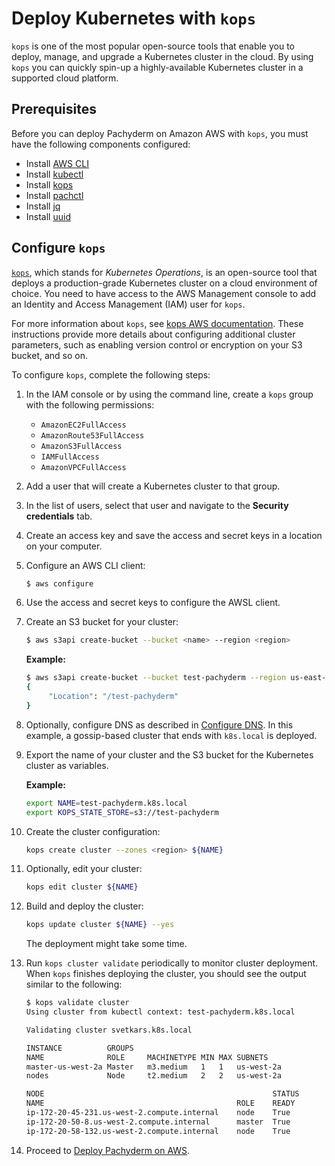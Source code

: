 # Deploy Kubernetes with `kops`

`kops` is one of the most popular open-source tools that enable you to deploy,
manage, and upgrade a Kubernetes cluster in the cloud. By using `kops` you can
quickly spin-up a highly-available Kubernetes cluster in a supported cloud
platform.

## Prerequisites

Before you can deploy Pachyderm on Amazon AWS with `kops`, you must have the
following components configured:

-   Install [AWS CLI](https://aws.amazon.com/cli/)
-   Install [kubectl](https://kubernetes.io/docs/user-guide/prereqs/)
-   Install
    [kops](https://github.com/kubernetes/kops/blob/master/docs/install.md)
-   Install
    [pachctl](../../../../getting_started/local_installation/#install-pachctl)
-   Install [jq](https://stedolan.github.io/jq/download/)
-   Install [uuid](http://man7.org/linux/man-pages/man1/uuidgen.1.html)

## Configure `kops`

[`kops`](https://github.com/kubernetes/kops/), which stands for _Kubernetes
Operations_, is an open-source tool that deploys a production-grade Kubernetes
cluster on a cloud environment of choice. You need to have access to the AWS
Management console to add an Identity and Access Management (IAM) user for
`kops`.

For more information about `kops`, see
[kops AWS documentation](https://github.com/kubernetes/kops/blob/master/docs/aws.md).
These instructions provide more details about configuring additional cluster
parameters, such as enabling version control or encryption on your S3 bucket,
and so on.

To configure `kops`, complete the following steps:

1. In the IAM console or by using the command line, create a `kops` group with
   the following permissions:

    - `AmazonEC2FullAccess`
    - `AmazonRoute53FullAccess`
    - `AmazonS3FullAccess`
    - `IAMFullAccess`
    - `AmazonVPCFullAccess`

1. Add a user that will create a Kubernetes cluster to that group.
1. In the list of users, select that user and navigate to the **Security
   credentials** tab.
1. Create an access key and save the access and secret keys in a location on
   your computer.
1. Configure an AWS CLI client:

    ```bash
    $ aws configure
    ```

1. Use the access and secret keys to configure the AWSL client.

1. Create an S3 bucket for your cluster:

    ```bash
    $ aws s3api create-bucket --bucket <name> --region <region>
    ```

    **Example:**

    ```bash
    $ aws s3api create-bucket --bucket test-pachyderm --region us-east-1
    {
         "Location": "/test-pachyderm"
    }
    ```

1. Optionally, configure DNS as described in
   [Configure DNS](https://github.com/kubernetes/kops/blob/master/docs/aws.md#configure-dns).
   In this example, a gossip-based cluster that ends with `k8s.local` is
   deployed.

1. Export the name of your cluster and the S3 bucket for the Kubernetes cluster
   as variables.

    **Example:**

    ```bash
    export NAME=test-pachyderm.k8s.local
    export KOPS_STATE_STORE=s3://test-pachyderm
    ```

1. Create the cluster configuration:

    ```bash
    kops create cluster --zones <region> ${NAME}
    ```

1. Optionally, edit your cluster:

    ```bash
    kops edit cluster ${NAME}
    ```

1. Build and deploy the cluster:

    ```bash
    kops update cluster ${NAME} --yes
    ```

    The deployment might take some time.

1. Run `kops cluster validate` periodically to monitor cluster deployment. When
   `kops` finishes deploying the cluster, you should see the output similar to
   the following:

    ```bash
    $ kops validate cluster
    Using cluster from kubectl context: test-pachyderm.k8s.local

    Validating cluster svetkars.k8s.local

    INSTANCE          GROUPS
    NAME              ROLE     MACHINETYPE MIN MAX SUBNETS
    master-us-west-2a Master   m3.medium   1   1   us-west-2a
    nodes             Node     t2.medium   2   2   us-west-2a

    NODE                                                   STATUS
    NAME                                           ROLE    READY
    ip-172-20-45-231.us-west-2.compute.internal    node    True
    ip-172-20-50-8.us-west-2.compute.internal      master  True
    ip-172-20-58-132.us-west-2.compute.internal    node    True
    ```

1. Proceed to [Deploy Pachyderm on AWS](aws-deploy-pachyderm.md).
